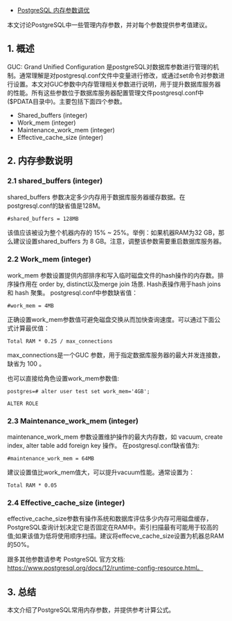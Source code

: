 - [PostgreSQL 内存参数调优](https://blog.csdn.net/neweastsun/article/details/111768840)

本文讨论PostgreSQL中一些管理内存参数，并对每个参数提供参考值建议。

## 1. 概述

GUC: Grand Unified Configuration  是postgreSQL对数据库参数进行管理的机制。通常理解是对postgresql.conf文件中变量进行修改，或通过set命令对参数进行设置。本文对GUC参数中内存管理相关参数进行说明，用于提升数据库服务器的性能。所有这些参数位于数据库服务器配置管理文件postgresql.conf中($PDATA目录中)。主要包括下面四个参数。

- Shared_buffers (integer)
- Work_mem (integer)
- Maintenance_work_mem (integer)
- Effective_cache_size (integer)

## 2. 内存参数说明

### 2.1 shared_buffers (integer)

shared_buffers 参数决定多少内存用于数据库服务器缓存数据。在postgresql.conf的缺省值是128M。

```
#shared_buffers = 128MB
```

该值应该被设为整个机器内存的 15% ~ 25%。举例：如果机器RAM为32 GB，那么建议设置shared_buffers 为 8 GB。注意，调整该参数需要重启数据库服务器。

### 2.2 Work_mem (integer)

work_mem 参数设置提供内部排序和写入临时磁盘文件的hash操作的内存数。排序操作用在 order by,  distinct以及merge join 场景. Hash表操作用于hash joins 和 hash 聚集。  postgresql.conf中参数缺省值：

```
#work_mem = 4MB
```

正确设置work_mem参数值可避免磁盘交换从而加快查询速度。可以通过下面公式计算最优值：

```
Total RAM * 0.25 / max_connections
```

max_connections是一个GUC 参数，用于指定数据库服务器的最大并发连接数，缺省为 100 。

也可以直接给角色设置work_mem参数值:

```
postgres=# alter user test set work_mem='4GB';

ALTER ROLE
```

### 2.3 Maintenance_work_mem (integer)

maintenance_work_mem 参数设置维护操作的最大内存数，如 vacuum, create index, alter table add foreign key 操作。
 在postgresql.conf缺省值为:

```
#maintenance_work_mem = 64MB
```

建议设置值比work_mem值大，可以提升vacuum性能。通常设置为：

```
Total RAM * 0.05
```

### 2.4 Effective_cache_size (integer)

effective_cache_size参数有操作系统和数据库评估多少内存可用磁盘缓存，PostgreSQL查询计划决定它是否固定在RAM中。索引扫描最有可能用于较高的值;如果该值为低将使用顺序扫描。建议将effecve_cache_size设置为机器总RAM的50%。

跟多其他参数请参考 PostgreSQL 官方文档: https://www.postgresql.org/docs/12/runtime-config-resource.html。

## 3. 总结

本文介绍了PostgreSQL常用内存参数，并提供参考计算公式。